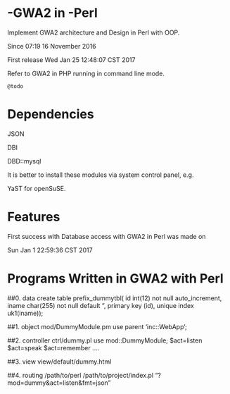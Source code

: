 
# -GWA2 in -Perl

Implement GWA2 architecture and Design in Perl with OOP. 

Since 07:19 16 November 2016

First release Wed Jan 25 12:48:07 CST 2017

Refer to GWA2 in PHP running in command line mode. 

    @todo



# Dependencies

JSON

DBI

DBD::mysql

It is better to install these modules via system control panel, e.g.

YaST for openSuSE.


# Features
First success with Database access with GWA2 in Perl was made on 

Sun Jan  1 22:59:36 CST 2017

# Programs Written in GWA2 with Perl

##0. data
create table prefix_dummytbl(
    id int(12) not null auto_increment, 
    iname char(255) not null default ”,
primary key (id),
unique index uk1(iname));

##1. object
mod/DummyModule.pm
use parent ‘inc::WebApp’;

##2. controller
ctrl/dummy.pl
use mod::DummyModule;
    $act=listen
    $act=speak
    $act=remember
….

##3. view
view/default/dummy.html

##4. routing
/path/to/perl /path/to/project/index.pl “?mod=dummy&act=listen&fmt=json”
